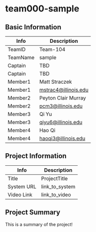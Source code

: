 # team000-sample

## Basic Information

|   Info      |        Description     |
| ----------- | ---------------------- |
| TeamID      |        Team-104        |
| TeamName    |         sample         |
| Captain     |          TBD           |
| Captain     |          TBD           |
| Member1     |      Matt Straczek     |
| Member1     |  mstrac4@illinois.edu  |
| Member2     |   Peyton Clair Murray  |
| Member2     |    pcm3@illinois.edu   |
| Member3     |         Qi Yu          |
| Member3     |   qiyu6@illinois.edu   |
| Member4     |        Hao Qi          |
| Member4     |   haoqi3@illinois.edu  |

## Project Information

|   Info      |        Description     |
| ----------- | ---------------------- |
|  Title      |       ProjectTitle     |
| System URL  |      link_to_system    |
| Video Link  |      link_to_video     |

## Project Summary

This is a summary of the project!
